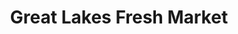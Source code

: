---
title: "Great Lakes Fresh Market"
url: /marquette/great-lakes-fresh-market/
shop: supermarket
---
